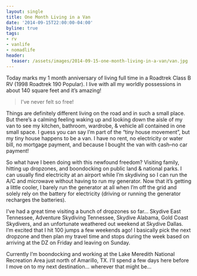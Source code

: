 ```yaml
---
layout: single
title: One Month Living in a Van
date: '2014-09-15T22:00:00-04:00'
byline: true
tags:
- rv
- vanlife
- nomadlife
header:
  teaser: /assets/images/2014-09-15-one-month-living-in-a-van/van.jpg
---
```


Today marks my 1 month anniversary of living full time in a Roadtrek Class B RV (1998 Roadtrek 190 Popular). I live with all my worldly possessions in about 140 square feet and it’s amazing!

> I’ve never felt so free!

Things are definitely different living on the road and in such a small place. But there’s a calming feeling waking up and looking down the aisle of my van to see my kitchen, bathroom, wardrobe, & vehicle all contained in one small space. I guess you can say I’m part of the “tiny house movement”, but my tiny house happens to be a van. I have no rent, no electricity or water bill, no mortgage payment, and because I bought the van with cash–no car payment!

So what have I been doing with this newfound freedom? Visiting family, hitting up dropzones, and boondocking on public land & national parks. I can usually find electricity at an airport while I’m skydiving so I can run the A/C and microwave without having to run my generator. Now that it’s getting a little cooler, I barely run the generator at all when I’m off the grid and solely rely on the battery for electricity (driving or running the generator recharges the batteries).

I’ve had a great time visiting a bunch of dropzones so far... Skydive East Tennessee, Adventure Skydiving Tennessee, Skydive Alabama, Gold Coast Skydivers, and an unfortunate weathered out weekend at Skydive Dallas. I’m excited that I hit 100 jumps a few weekends ago! I basically pick the next dropzone and then plan my travel time and stops during the week based on  arriving at the DZ on Friday and leaving on Sunday.

Currently I’m boondocking and working at the Lake Meredith National Recreation Area just north of Amarillo, TX. I’ll spend a few days here before I move on to my next destination... wherever that might be...
